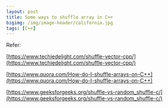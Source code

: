 ```yaml
---
layout: post
title: Some ways to shuffle array in C++
bigimg: /img/image-header/california.jpg
tags: [C++]
---
```






Refer:

[https://www.techiedelight.com/shuffle-vector-cpp/](https://www.techiedelight.com/shuffle-vector-cpp/)

[https://www.quora.com/How-do-I-shuffle-arrays-on-C++](https://www.quora.com/How-do-I-shuffle-arrays-on-C++)

[https://www.geeksforgeeks.org/shuffle-vs-random_shuffle-c/](https://www.geeksforgeeks.org/shuffle-vs-random_shuffle-c/)
